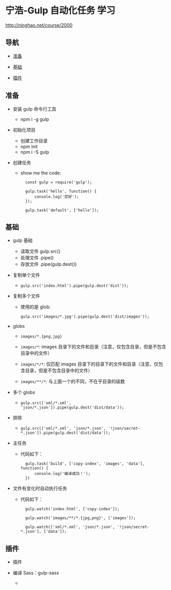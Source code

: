 # 宁浩-Gulp 自动化任务 学习

<http://ninghao.net/course/2000>

## 导航

- [准备](#准备)

- [基础](#基础)

- [插件](#插件)

## 准备

- 安装 gulp 命令行工具

    - npm i -g gulp

- 初始化项目

    - 创建工作目录
    - npm init
    - npm i -S gulp

- 创建任务

    - show me the code:

            const gulp = require('gulp');

            gulp.task('hello', function() {
                console.log('您好');
            });

            gulp.task('default', ['hello']);

## 基础

- gulp 基础

    - 读取文件 gulp.src()
    - 处理文件 .pipe()
    - 存放文件 .pipe(gulp.dest())

- 复制单个文件

    - `gulp.src('index.html').pipe(gulp.dest('dist'));`

- 复制多个文件

    - 使用的是 glob:  

        `gulp.src('images/*.jpg').pipe(gulp.dest('dist/images'));`

- globs

    - `images/*.{png,jpg}`

    - `images/*`: images 目录下的文件和目录（注意，仅包含目录，但是不包含目录中的文件）

    - `images/*/*`: 仅匹配 images 目录下的目录下的文件和目录（注意，仅包含目录，但是不包含目录中的文件）

    - `images/**/*`: 与上面一个的不同，不在乎目录的级数

- 多个 globs

    - `gulp.src(['xml/*.xml', 'json/*.json']).pipe(gulp.dest('dist/data'));`

- 排除

    - `gulp.src(['xml/*.xml', 'json/*.json', '!json/secret-*.json']).pipe(gulp.dest('dist/data'));`

- 主任务

    - 代码如下：

            gulp.task('build', ['copy-index', 'images', 'data'], function() {
                console.log('编译成功！');
            })

- 文件有变化时自动执行任务

    - 代码如下：

            gulp.watch('index.html', ['copy-index']);

            gulp.watch('images/**/*.{jpg,png}', ['images']);

            gulp.watch(['xml/*.xml', 'json/*.json', '!json/secret-*.json'], ['data']);

## 插件

- 插件

- 编译 Sass：gulp-sass

    - 
